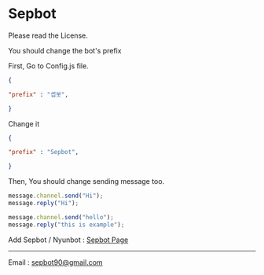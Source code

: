 Sepbot
=======

Please read the License.


You should change the bot's prefix

First, Go to Config.js file.
```json
{

"prefix" : "셉봇",

}
```
Change it
```json
{

"prefix" : "Sepbot",

}
```


Then, You should change sending message too.

```javascript
message.channel.send("Hi");
message.reply("Hi");
```
```javascript
message.channel.send("hello");
message.reply("this is example");
```

Add Sepbot / Nyunbot : [Sepbot Page](https://sepcod.com/)
- - -
Email : <sepbot90@gmail.com>
